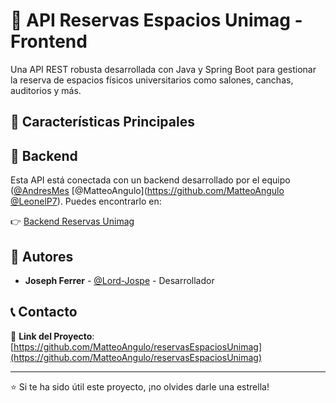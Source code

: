# 🏫 API Reservas Espacios Unimag - Frontend

Una API REST robusta desarrollada con Java y Spring Boot para gestionar la reserva de espacios físicos universitarios como salones, canchas, auditorios y más.

## 🚀 Características Principales


## 🔗 Backend

Esta API está conectada con un backend desarrollado por el equipo ([@AndresMes](https://github.com/Lord-Jospe) [@MatteoAngulo](https://github.com/MatteoAngulo [@LeonelP7](https://github.com/LeonelP7)). Puedes encontrarlo en:

👉 [Backend Reservas Unimag](https://github.com/Lord-Jospe/fronted-Reservas_Unimag)

## 👥 Autores

- **Joseph Ferrer** - [@Lord-Jospe](https://github.com/Lord-Jospe) - Desarrollador

## 📞 Contacto

🔗 **Link del Proyecto**: [https://github.com/MatteoAngulo/reservasEspaciosUnimag](https://github.com/MatteoAngulo/reservasEspaciosUnimag)

---

⭐ Si te ha sido útil este proyecto, ¡no olvides darle una estrella!
